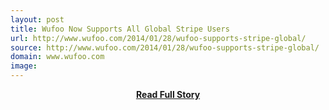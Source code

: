 ```yaml
---
layout: post
title: Wufoo Now Supports All Global Stripe Users
url: http://www.wufoo.com/2014/01/28/wufoo-supports-stripe-global/
source: http://www.wufoo.com/2014/01/28/wufoo-supports-stripe-global/
domain: www.wufoo.com
image: 
---
```


<p></p>
<center><p><a href="http://www.wufoo.com/2014/01/28/wufoo-supports-stripe-global/" style='padding:25px; font-sze:18px; font-weight: bold;'>Read Full Story</a></p></center>
